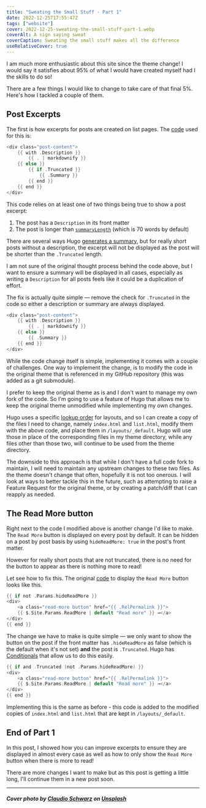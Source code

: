 ```yaml
---
title: "Sweating the Small Stuff - Part 1"
date: 2022-12-25T17:55:47Z
tags: ["website"]
cover: 2022-12-25-sweating-the-small-stuff-part-1.webp
coverAlt: A sign saying sweat
coverCaption: Sweating the small stuff makes all the difference
useRelativeCover: true
---
```


I am much more enthusiastic about this site since the theme change! I would say it satisfies about 95% of what I would have created myself had I the skills to do so!

There are a few things I would like to change to take care of that final 5%. Here's how I tackled a couple of them.<!--more-->

## Post Excerpts

The first is how excerpts for posts are created on list pages. The [code](https://github.com/panr/hugo-theme-hello-friend/blob/95a746521aa4b445dd0a6dfd9750e8e04fbeff6a/layouts/_default/list.html#L41-L49) used for this is:

```go
<div class="post-content">
    {{ with .Description }}
        {{ . | markdownify }}
    {{ else }}
        {{ if .Truncated }}
            {{ .Summary }}
        {{ end }}
    {{ end }}
</div>
```

This code relies on at least one of two things being true to show a post excerpt:

1. The post has a `Description` in its front matter
2. The post is longer than [`summaryLength`](https://gohugo.io/getting-started/configuration/#summarylength) (which is 70 words by default)

There are several ways Hugo [generates a summary](https://gohugo.io/content-management/summaries/), but for really short posts without a description, the excerpt will not be displayed as the post will be shorter than the `.Truncated` length.

I am not sure of the original thought process behind the code above, but I want to ensure a summary will be displayed in all cases, especially as writing a `Description` for all posts feels like it could be a duplication of effort.

The fix is actually quite simple — remove the check for `.Truncated` in the code so either a description or summary are always displayed.

```go
<div class="post-content">
    {{ with .Description }}
        {{ . | markdownify }}
    {{ else }}
        {{ .Summary }}
    {{ end }}
</div>
```

While the code change itself is simple, implementing it comes with a couple of challenges. One way to implement the change, is to modify the code in the original theme that is referenced in my GitHub repository (this was added as a git submodule).

I prefer to keep the original theme as is and I don't want to manage my own fork of the code. So I'm going to use a feature of Hugo that allows me to keep the original theme unmodified while implementing my own changes.

Hugo uses a specific [lookup order](https://gohugo.io/templates/lookup-order/#hugo-layouts-lookup-rules-with-theme) for layouts, and so I can create a copy of the files I need to change, namely `index.html` and `list.html`, modify them with the above code, and place them in `/layouts/_default`. Hugo will use those in place of the corresponding files in my theme directory, while any files other than those two, will continue to be used from the theme directory.

The downside to this approach is that while I don't have a full code fork to maintain, I will need to maintain any upstream changes to these two files. As the theme doesn't change that often, hopefully it is not too onerous. I will look at ways to better tackle this in the future, such as attempting to raise a Feature Request for the original theme, or by creating a patch/diff that I can reapply as needed.

## The Read More button

Right next to the code I modified above is another change I'd like to make. The `Read More` button is displayed on every post by default. It can be hidden on a post by post basis by using `hideReadMore: true` in the post's front matter.

However for really short posts that are not truncated, there is no need for the button to appear as there is nothing more to read!

Let see how to fix this. The original [code](https://github.com/panr/hugo-theme-hello-friend/blob/95a746521aa4b445dd0a6dfd9750e8e04fbeff6a/layouts/_default/list.html#L50-L56) to display the `Read More` button looks like this.

```go
{{ if not .Params.hideReadMore }}
<div>
    <a class="read-more button" href="{{ .RelPermalink }}">
    {{ $.Site.Params.ReadMore | default "Read more" }} →</a>
</div>
{{ end }}
```

The change we have to make is quite simple — we only want to show the button on the post if the front matter has `.hideReadMore` as false (which is the default when it's not set) **and** the post is `.Truncated`. Hugo has [Conditionals](https://gohugo.io/templates/introduction/#conditionals) that allow us to do this easily.

```go
{{ if and .Truncated (not .Params.hideReadMore) }}
<div>
    <a class="read-more button" href="{{ .RelPermalink }}">
    {{ $.Site.Params.ReadMore | default "Read more" }} →</a>
</div>
{{ end }}
```

Implementing this is the same as before - this code is added to the modified copies of `index.html` and `list.html` that are kept in `/layouts/_default`.

## End of Part 1

In this post, I showed how you can improve excerpts to ensure they are displayed in almost every case as well as how to only show the `Read More` button when there is more to read!

There are more changes I want to make but as this post is getting a little long, I'll continue them in a new post soon.

---

##### Cover photo by [Claudio Schwarz](https://unsplash.com/@purzlbaum) on [Unsplash](https://unsplash.com/photos/wdXv6IVXIy8)
